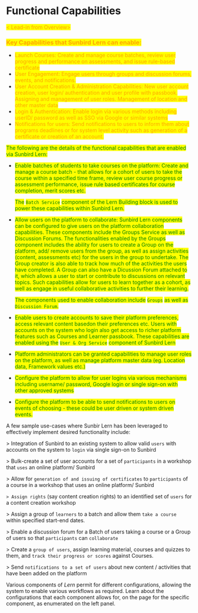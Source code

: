 # Functional Capabilities

_<mark style="color:blue;"></mark>_

<mark style="color:orange;">< Lead-in from Overview></mark>

### <mark style="color:orange;">**Key Capabilities that Sunbird Lern can enable:**</mark>

* <mark style="color:orange;">Launch Courses: Create and manage course batches, review user progress and performance on assessments, and issue rule-based certificate</mark>
* <mark style="color:orange;">User Engagement: Engage users through groups and discussion forums, events, and notifications.</mark>
* <mark style="color:orange;">User Account Creation & Administration Capabilities: New user account creation, user login/ authentication and user profile with passbook. Assigning and management of user roles. Management of location and other master data</mark>
* <mark style="color:orange;">Login & Authentication: Enable login via various methods including userID/ password as well as SSO via Google or similar systems</mark>
* <mark style="color:orange;">Notifications for users: Send notifications to users to inform them about programs deadlines or for system level activity such as generation of a certificate or creation of an account.</mark>

<mark style="color:green;">The following are the details of the functional capabilities that are enabled via Sunbird Lern:</mark>

*   <mark style="color:green;">Enable batches of students to take courses on the platform: Create and manage a course batch - that allows for a cohort of users to take the course within a specified time frame, review user course progress or assessment performance, issue rule based certificates for course completion, merit scores etc.</mark>&#x20;

    <mark style="color:green;">The</mark> <mark style="color:green;"></mark><mark style="color:green;">`Batch Service`</mark> <mark style="color:green;"></mark><mark style="color:green;">component of the Lern Building block is used to power these capabilities within Sunbird Lern.</mark>&#x20;

<mark style="color:green;"></mark>

*   <mark style="color:green;">Allow users on the platform to collaborate: Sunbird Lern components can be configured to give users on the platform collaboration capabilities. These components include the Groups Service as well as Discussion Forums. The functionalities enabled by the Groups component includes the ability for users to create a Group on the platform, add/ remove users from the group, as well as assign activities (content, assessments etc) for the users in the group to undertake. The Group creator is also able to track how much of the activities the users have completed. A Group can also have a Dicussion Forum attached to it, which allows a user to start or contribute to discussions on relevant topics. Such capabilities allow for users to learn together as a cohort, as well as engage in useful collaborative activities to further their learning.</mark>

    <mark style="color:green;">The components used to enable collaboration include</mark> <mark style="color:green;"></mark><mark style="color:green;">`Groups`</mark> <mark style="color:green;"></mark><mark style="color:green;">as well as</mark> <mark style="color:green;"></mark><mark style="color:green;">`Discussion Forum`</mark><mark style="color:green;">.</mark>

<mark style="color:green;"></mark>

* <mark style="color:green;">Enable users to create accounts to save their platform preferences, access relevant content basedon their preferences etc. Users with accounts on the system who login also get access to richer platform features such as Courses and Learner passbook. These capabilities are enabled using the</mark> <mark style="color:green;"></mark><mark style="color:green;">`User & Org Service`</mark> <mark style="color:green;"></mark><mark style="color:green;">component of Sunbird Lern</mark>



<mark style="color:green;"></mark>

* <mark style="color:green;">Platform administrators can be granted capabilities to manage user roles on the platform, as well as manage platform master data (eg. Location data, Framework values etc.)</mark>

<mark style="color:green;"></mark>

* <mark style="color:green;">Configure the platform to allow for user logins via various mechanisms including username/ password, Google login or single sign-on with other approved systems</mark>

<mark style="color:green;"></mark>

* &#x20;<mark style="color:green;">Configure the platform to be able to send notifications to users on events of choosing - these could be user driven or system driven events.</mark>

<mark style="color:green;"></mark>

_<mark style="color:blue;"></mark>_

A few sample use-cases where Sunbir Lern has been leveraged to effectively implement desired functionality include:

\> Integration of Sunbird to an existing system to allow valid `users` with accounts on the system to `login` via single sign-on to Sunbird

\> Bulk-create a set of user accounts for a set of `participants` in a workshop that `uses` an online platform/ Sunbird

\> Allow for `generation of and issuing of certificates` to `participants` of a course in a workshop that uses an online platform/ Sunbird

`> Assign rights` (say content creation rights) to an identified set of `users` for a content creation workshop

\> Assign a group of `learners` to a batch and allow them `take a course` within  specified start-end dates.

\> Enable a discussion forum for a Batch of users taking a course or a Group of users so that `participants` can `collaborate`

\> Create a `group of users`, assign learning material, courses and quizzes to them, and `track their progress or scores` against Courses.

\> Send `notifications to a set of users` about new content / activities that have been added on the platform&#x20;



Various components of _Lern_ permit for different configurations, allowing the system to enable various workflows as required. Learn about the configurations that each component allows for, on the page for the specific component, as enumerated on the left panel.
